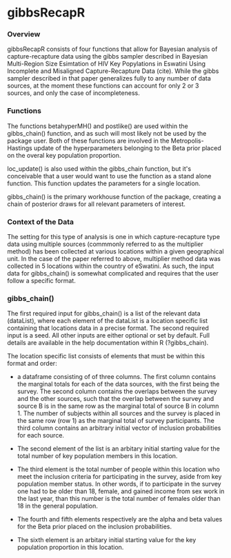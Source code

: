 # gibbsRecapR

### Overview

gibbsRecapR consists of four functions that allow for Bayesian analysis of capture-recapture data using the gibbs sampler described in Bayesian Multi-Region Size Esimtation of HIV Key Popylations in Eswatini Using Incomplete and Misaligned Capture-Recapture Data (cite).  While the gibbs sampler described in that paper generalizes fully to any number of data sources, at the moment these functions can account for only 2 or 3 sources, and only the case of incompleteness.  

### Functions

The functions betahyperMH() and postlike() are used within the gibbs_chain() function, and as such will most likely not be used by the package user. Both of these functions are involved in the Metropolis-Hastings update of the hyperparameters belonging to the Beta prior placed on the overal key population proportion.  

loc_update() is also used within the gibbs_chain function, but it's conceivable that a user would want to use the function as a stand alone function. This function updates the parameters for a single location. 

gibbs_chain() is the primary workhouse function of the package, creating a chain of posterior draws for all relevant parameters of interest.  

### Context of the Data

The setting for this type of analysis is one in which capture-recapture type data using multiple sources (commmonly referred to as the multiplier method) has been collected at various locations within a given geographical unit.  In the case of the paper referred to above, multiplier method data was collected in 5 locations within the country of eSwatini.  As such, the input data for gibbs_chain() is somewhat complicated and requires that the user follow a specific format.  

### gibbs_chain()

The first required input for gibbs_chain() is a list of the relevant data (dataList), where each element of the dataList is a location specific list containing that locations data in a precise format.  The second required input is a seed.  All other inputs are either optional or set by default.  Full details are available in the help documentation within R (?gibbs_chain). 

The location specific list consists of elements that must be within this format and order:

* a dataframe consisting of of three columns.  The first column contains the marginal totals for each of the data sources, with the first being the survey.  The second column contains the overlaps between the survey and the other sources, such that the overlap between the survey and source B is in the same row as the marginal total of source B in column 1.  The number of subjects within all sources and the survey is placed in the same row (row 1) as the marginal total of survey participants. The third column contains an arbitrary initial vector of inclusion probabilities for each source. 

* The second element of the list is an arbitary initial starting value for the total number of key population members in this location. 

* The third element is the total number of people within this location who meet the inclusion criteria for participating in the survey, aside from key population member status.  In other words, if to participate in the survey one had to be older than 18, female, and gained income from sex work in the last year, than this number is the total number of females older than 18 in the general population. 

* The fourth and fifth elements respectively are the alpha and beta values for the Beta prior placed on the inclusion probabilities. 

* The sixth element is an arbitary initial starting value for the key population proportion in this location. 


